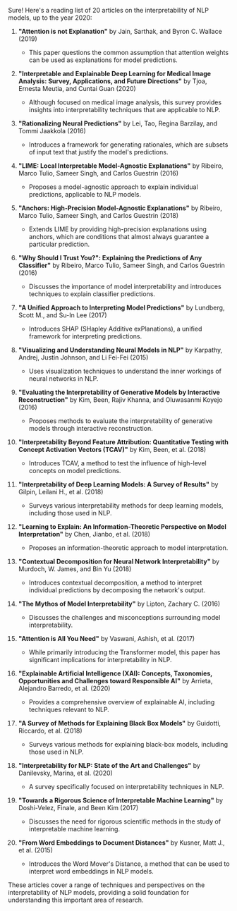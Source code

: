 Sure! Here's a reading list of 20 articles on the interpretability of NLP models, up to the year 2020:

1. **"Attention is not Explanation"** by Jain, Sarthak, and Byron C. Wallace (2019)
   - This paper questions the common assumption that attention weights can be used as explanations for model predictions.

2. **"Interpretable and Explainable Deep Learning for Medical Image Analysis: Survey, Applications, and Future Directions"** by Tjoa, Ernesta Meutia, and Cuntai Guan (2020)
   - Although focused on medical image analysis, this survey provides insights into interpretability techniques that are applicable to NLP.

3. **"Rationalizing Neural Predictions"** by Lei, Tao, Regina Barzilay, and Tommi Jaakkola (2016)
   - Introduces a framework for generating rationales, which are subsets of input text that justify the model's predictions.

4. **"LIME: Local Interpretable Model-Agnostic Explanations"** by Ribeiro, Marco Tulio, Sameer Singh, and Carlos Guestrin (2016)
   - Proposes a model-agnostic approach to explain individual predictions, applicable to NLP models.

5. **"Anchors: High-Precision Model-Agnostic Explanations"** by Ribeiro, Marco Tulio, Sameer Singh, and Carlos Guestrin (2018)
   - Extends LIME by providing high-precision explanations using anchors, which are conditions that almost always guarantee a particular prediction.

6. **"Why Should I Trust You?": Explaining the Predictions of Any Classifier"** by Ribeiro, Marco Tulio, Sameer Singh, and Carlos Guestrin (2016)
   - Discusses the importance of model interpretability and introduces techniques to explain classifier predictions.

7. **"A Unified Approach to Interpreting Model Predictions"** by Lundberg, Scott M., and Su-In Lee (2017)
   - Introduces SHAP (SHapley Additive exPlanations), a unified framework for interpreting predictions.

8. **"Visualizing and Understanding Neural Models in NLP"** by Karpathy, Andrej, Justin Johnson, and Li Fei-Fei (2015)
   - Uses visualization techniques to understand the inner workings of neural networks in NLP.

9. **"Evaluating the Interpretability of Generative Models by Interactive Reconstruction"** by Kim, Been, Rajiv Khanna, and Oluwasanmi Koyejo (2016)
   - Proposes methods to evaluate the interpretability of generative models through interactive reconstruction.

10. **"Interpretability Beyond Feature Attribution: Quantitative Testing with Concept Activation Vectors (TCAV)"** by Kim, Been, et al. (2018)
    - Introduces TCAV, a method to test the influence of high-level concepts on model predictions.

11. **"Interpretability of Deep Learning Models: A Survey of Results"** by Gilpin, Leilani H., et al. (2018)
    - Surveys various interpretability methods for deep learning models, including those used in NLP.

12. **"Learning to Explain: An Information-Theoretic Perspective on Model Interpretation"** by Chen, Jianbo, et al. (2018)
    - Proposes an information-theoretic approach to model interpretation.

13. **"Contextual Decomposition for Neural Network Interpretability"** by Murdoch, W. James, and Bin Yu (2018)
    - Introduces contextual decomposition, a method to interpret individual predictions by decomposing the network's output.

14. **"The Mythos of Model Interpretability"** by Lipton, Zachary C. (2016)
    - Discusses the challenges and misconceptions surrounding model interpretability.

15. **"Attention is All You Need"** by Vaswani, Ashish, et al. (2017)
    - While primarily introducing the Transformer model, this paper has significant implications for interpretability in NLP.

16. **"Explainable Artificial Intelligence (XAI): Concepts, Taxonomies, Opportunities and Challenges toward Responsible AI"** by Arrieta, Alejandro Barredo, et al. (2020)
    - Provides a comprehensive overview of explainable AI, including techniques relevant to NLP.

17. **"A Survey of Methods for Explaining Black Box Models"** by Guidotti, Riccardo, et al. (2018)
    - Surveys various methods for explaining black-box models, including those used in NLP.

18. **"Interpretability for NLP: State of the Art and Challenges"** by Danilevsky, Marina, et al. (2020)
    - A survey specifically focused on interpretability techniques in NLP.

19. **"Towards a Rigorous Science of Interpretable Machine Learning"** by Doshi-Velez, Finale, and Been Kim (2017)
    - Discusses the need for rigorous scientific methods in the study of interpretable machine learning.

20. **"From Word Embeddings to Document Distances"** by Kusner, Matt J., et al. (2015)
    - Introduces the Word Mover's Distance, a method that can be used to interpret word embeddings in NLP models.

These articles cover a range of techniques and perspectives on the interpretability of NLP models, providing a solid foundation for understanding this important area of research.